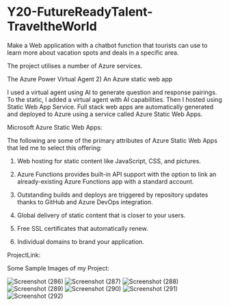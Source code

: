 # Y20-FutureReadyTalent-TraveltheWorld


Make a Web application with a chatbot function that tourists can use to learn more about vacation spots and deals in a specific area.

The project utilises a number of Azure services.

The Azure Power Virtual Agent 2) An Azure static web app

I used a virtual agent using AI to generate question and response pairings. 
To the static, I added a virtual agent with AI capabilities.
Then I hosted using Static Web App Service. Full stack web apps are automatically generated and deployed to Azure using a service called Azure Static Web Apps.

Microsoft Azure Static Web Apps:

The following are some of the primary attributes of Azure Static Web Apps that led me to select this offering:

1. Web hosting for static content like JavaScript, CSS, and pictures.

2. Azure Functions provides built-in API support with the option to link an already-existing Azure Functions app with a standard account.

3. Outstanding builds and deploys are triggered by repository updates thanks to GitHub and Azure DevOps integration.

4. Global delivery of static content that is closer to your users.

5. Free SSL certificates that automatically renew.

6. Individual domains to brand your application.

ProjectLink:

Some Sample Images of my Project:


![Screenshot (286)](https://user-images.githubusercontent.com/96165305/180717206-7ca70f4a-0fb0-4a1c-9854-8ab7fc60ff5f.png)
![Screenshot (287)](https://user-images.githubusercontent.com/96165305/180717215-156ee06f-8aa1-4b0f-b8b3-601eea005743.png)
![Screenshot (288)](https://user-images.githubusercontent.com/96165305/180717222-5a3c5aa6-f301-40cf-904f-63cb967cd086.png)
![Screenshot (289)](https://user-images.githubusercontent.com/96165305/180717226-a891a0ca-429c-4eac-b03a-668aacc9832e.png)
![Screenshot (290)](https://user-images.githubusercontent.com/96165305/180717228-e686adcd-d927-4c24-88b5-a019f69bff60.png)
![Screenshot (291)](https://user-images.githubusercontent.com/96165305/180717230-3601d110-9c89-4b22-9770-18ca5ae34eac.png)
![Screenshot (292)](https://user-images.githubusercontent.com/96165305/180717234-cee428f1-ae66-4a97-a7fb-1fcc3bbae29f.png)
